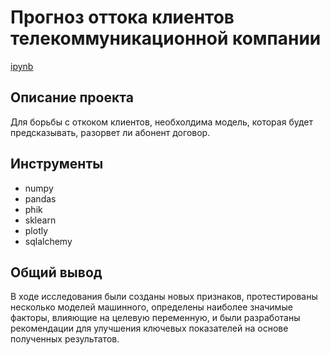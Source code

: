 # Прогноз оттока клиентов телекоммуникационной компании

[ipynb]()

## Описание проекта

Для борьбы с откоком клиентов, необхолдима модель, которая будет предсказывать, разорвет ли абонент договор.

## Инструменты

- numpy 
- pandas 
- phik
- sklearn
- plotly
- sqlalchemy
  
## Общий вывод

В ходе исследования были созданы новых признаков, протестированы несколько моделей машинного, определены наиболее значимые факторы, влияющие на целевую переменную, и были разработаны рекомендации для улучшения ключевых показателей на основе полученных результатов.
